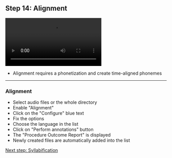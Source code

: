 ## Step 14: Alignment

![](./etc/screencasts/sppas-demo17-alignment.mp4)

* Alignment requires a phonetization and create time-aligned phonemes

-----------------

### Alignment

* Select audio files or the whole directory
* Enable "Alignment"
* Click on the "Configure" blue text
* Fix the options
* Choose the language in the list
* Click on "Perform annotations" button
* The "Procedure Outcome Report" is displayed
* Newly created files are automatically added into the list

[Next step: Syllabification](./tutorial_115_syllabify.html)
